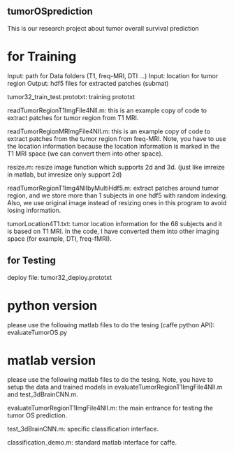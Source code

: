 ## tumorOSprediction
This is our research project about tumor overall survival prediction

# for Training
Input: path for Data folders (T1, freq-MRI, DTI ...)
Input: location for tumor region
Output: hdf5 files for extracted patches (submat)

tumor32_train_test.prototxt: training prototxt

readTumorRegionT1ImgFile4NII.m: this is an example copy of code to extract patches for tumor region from T1 MRI.

readTumorRegionMRImgFile4NII.m: this is an example copy of code to extract patches from the tumor region from freq-MRI. Note, you have to use the location information because the location information is marked in the T1 MRI space (we can convert them into other space).

resize.m: resize image function which supports 2d and 3d. (just like imreize in matlab, but imresize only support 2d)

readTumorRegionT1Img4NIIbyMultiHdf5.m: extract patches around tumor region, and we store more than 1 subjects in one hdf5 with random indexing. Also, we use original image instead of resizing ones in this program to avoid losing information. 

tumorLocation4T1.txt: tumor location information for the 68 subjects and it is based on T1 MRI. In the code, I have converted them into other imaging space (for example, DTI, freq-fMRI).

## for Testing
deploy file: tumor32_deploy.prototxt

# python version
please use the following matlab files to do the tesing (caffe python API): evaluateTumorOS.py


# matlab version
please use the following matlab files to do the tesing. Note, you have to setup the data and trained models in evaluateTumorRegionT1ImgFile4NII.m and test_3dBrainCNN.m.

evaluateTumorRegionT1ImgFile4NII.m: the main entrance for testing the tumor OS prediction.

test_3dBrainCNN.m: specific classification interface.

classification_demo.m: standard matlab interface for caffe.
